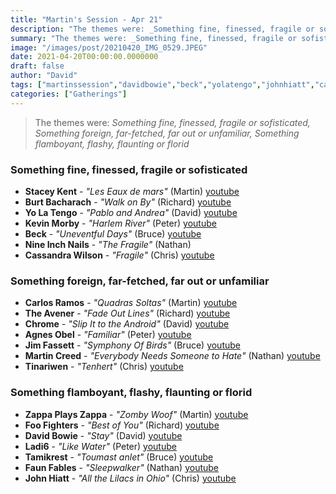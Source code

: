 ```yaml
---
title: "Martin's Session - Apr 21"
description: "The themes were: _Something fine, finessed, fragile or sofisticated, Something foreign, far-fetched, far out or unfamiliar, Something flamboyant, flashy, flaunting or florid_"
summary: "The themes were: _Something fine, finessed, fragile or sofisticated, Something foreign, far-fetched, far out or unfamiliar, Something flamboyant, flashy, flaunting or florid_"
image: "/images/post/20210420_IMG_0529.JPEG"
date: 2021-04-20T00:00:00.0000000
draft: false
author: "David"
tags: ["martinssession","davidbowie","beck","yolatengo","johnhiatt","cassandrawilson","nin","foofighters","burtbacharach","zappaplayszappa","ladi6","chrome","theavener","agnesobel","tinariwen","tamikrest","staceykent","kevinmorby","jimfassett","faunfables","carlosramos","martincreed"]
categories: ["Gatherings"]
---
```

> The themes were: _Something fine, finessed, fragile or sofisticated, Something foreign, far-fetched, far out or unfamiliar, Something flamboyant, flashy, flaunting or florid_
### Something fine, finessed, fragile or sofisticated
- **Stacey Kent** - _"Les Eaux de mars"_ (Martin) [youtube](https://www.youtube.com/watch?v=VrvjsjNEocU)
- **Burt Bacharach** - _"Walk on By"_ (Richard) [youtube](https://www.youtube.com/watch?v=_ml07tLzvjY)
- **Yo La Tengo** - _"Pablo and Andrea"_ (David) [youtube](https://www.youtube.com/watch?v=aiw2VacT2rk)
- **Kevin Morby** - _"Harlem River"_ (Peter) [youtube](https://www.youtube.com/watch?v=kk7t4LhKCw4)
- **Beck** - _"Uneventful Days"_ (Bruce) [youtube](https://www.youtube.com/watch?v=6AF_CJhpTzQ)
- **Nine Inch Nails** - _"The Fragile"_ (Nathan)
- **Cassandra Wilson** - _"Fragile"_ (Chris) [youtube](https://www.youtube.com/watch?v=6NPrH5QDmYI)
### Something foreign, far-fetched, far out or unfamiliar
- **Carlos Ramos** - _"Quadras Soltas"_ (Martin) [youtube](https://www.youtube.com/watch?v=LONHRx7t2ok)
- **The Avener** - _"Fade Out Lines"_ (Richard) [youtube](https://www.youtube.com/watch?v=hqwU7nv3hTM)
- **Chrome** - _"Slip It to the Android"_ (David) [youtube](https://www.youtube.com/watch?v=wyVY8GyZKk8)
- **Agnes Obel** - _"Familiar"_ (Peter) [youtube](https://www.youtube.com/watch?v=32kYH6XZrIo)
- **Jim Fassett** - _"Symphony Of Birds"_ (Bruce) [youtube](https://www.youtube.com/watch?v=7rKjOR-4964)
- **Martin Creed** - _"Everybody Needs Someone to Hate"_ (Nathan) [youtube](https://www.youtube.com/watch?v=75duGxunlKg)
- **Tinariwen** - _"Tenhert"_ (Chris) [youtube](https://www.youtube.com/watch?v=raIUa-mMzMM)
### Something flamboyant, flashy, flaunting or florid
- **Zappa Plays Zappa** - _"Zomby Woof"_ (Martin) [youtube](https://www.youtube.com/watch?v=HwFkP8hjk8k)
- **Foo Fighters** - _"Best of You"_ (Richard) [youtube](https://www.youtube.com/watch?v=h_L4Rixya64)
- **David Bowie** - _"Stay"_ (David) [youtube](https://www.youtube.com/watch?v=eGuu7NiALvo)
- **Ladi6** - _"Like Water"_ (Peter) [youtube](https://www.youtube.com/watch?v=AMfGodc7rzA)
- **Tamikrest** - _"Toumast anlet"_ (Bruce) [youtube](https://www.youtube.com/watch?v=nMge3njCjc4)
- **Faun Fables** - _"Sleepwalker"_ (Nathan) [youtube](https://www.youtube.com/watch?v=u4Hlf9OqwVs)
- **John Hiatt** - _"All the Lilacs in Ohio"_ (Chris) [youtube](https://www.youtube.com/watch?v=zEBVevAr1cQ)

